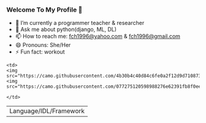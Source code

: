 ### Welcome To My Profile 👋

- 🔭 I’m currently a programmer teacher & researcher
- 💬 Ask me about python(django, ML, DL)
- 📫 How to reach me: fch1996@yahoo.com & fch1996@gmail.com 
- 😄 Pronouns: She/Her
- ⚡ Fun fact: workout
<table>
  <tr>
    <td>
      Language/IDL/Framework
    </td>

    <td>
    <img src="https://camo.githubusercontent.com/4b30b4c40d84c6fe0a2f12d9d710873a534bda8237bfd2a7fdb6794ab18c4ae9/68747470733a2f2f696d672e736869656c64732e696f2f62616467652f2d507974686f6e2d3337373641423f7374796c653d666c6174266c6f676f3d507974686f6e266c6f676f436f6c6f723d7768697465"> <img src="https://camo.githubusercontent.com/077275120598988276e62391fb8f0ee7a7424519c0529a7147474e33ab68f572/68747470733a2f2f696d672e736869656c64732e696f2f62616467652f2d446a616e676f2d3337373641423f7374796c653d666c6174266c6f676f3d446a616e676f266c6f676f436f6c6f723d7768697465"> 
      
    </td>
  </tr>
</table>



